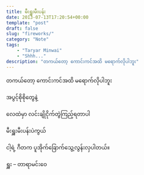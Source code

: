 ```yaml
---
title: မီးရှူးမီးပန်း
date: 2013-07-13T17:20:54+00:00
template: "post"  
draft: false  
slug: "fireworks/"  
category: "Note"
tags:
    - "Taryar Minwai"
    - "Shhh..."
description: "တကယ်တော့ ကောင်းကင်အထိ မရောက်လိုပါဘူး"
---
```

တကယ်တော့ ကောင်းကင်အထိ မရောက်လိုပါဘူး
  
အပွင့်စိုစိုတွေနဲ့
  
လေထဲမှာ လင်းချိုငိုက်တွဲကြည့်ရတာပါ
  
မီးရှူးမီးပန်းပဲကွယ်
  
ငါ့ရဲ့ ဂီတက ပူအိုက်ခြောက်သွေ့လွန်းလှပါတယ်။

ရှူး &#8211; တာရာမင်းဝေ